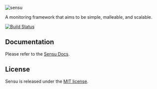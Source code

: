 ![sensu](https://raw.github.com/sensu/sensu/master/sensu-logo.png)

A monitoring framework that aims to be simple, malleable, and scalable.

[![Build Status](https://secure.travis-ci.org/sensu/sensu.png)](https://travis-ci.org/sensu/sensu)

## Documentation
  Please refer to the [Sensu Docs](http://sensuapp.org/docs/latest/overview).

## License
  Sensu is released under the [MIT license](https://raw.github.com/sensu/sensu/master/MIT-LICENSE.txt).
